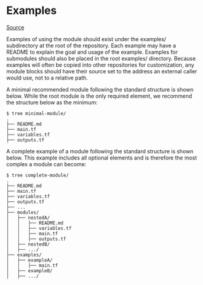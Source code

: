 # Examples

[Source](https://www.terraform.io/docs/language/modules/develop/structure.html)

Examples of using the module should exist under the examples/ subdirectory at the root of the repository. Each example may have a README to explain the goal and usage of the example. Examples for submodules should also be placed in the root examples/ directory.
Because examples will often be copied into other repositories for customization, any module blocks should have their source set to the address an external caller would use, not to a relative path.

A minimal recommended module following the standard structure is shown below. While the root module is the only required element, we recommend the structure below as the minimum:

```
$ tree minimal-module/
.
├── README.md
├── main.tf
├── variables.tf
├── outputs.tf
```

A complete example of a module following the standard structure is shown below. This example includes all optional elements and is therefore the most complex a module can become:

```
$ tree complete-module/
.
├── README.md
├── main.tf
├── variables.tf
├── outputs.tf
├── ...
├── modules/
│   ├── nestedA/
│   │   ├── README.md
│   │   ├── variables.tf
│   │   ├── main.tf
│   │   ├── outputs.tf
│   ├── nestedB/
│   ├── .../
├── examples/
│   ├── exampleA/
│   │   ├── main.tf
│   ├── exampleB/
│   ├── .../
```